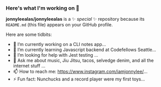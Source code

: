 ### Here's what I'm working on 👋


**jonnyleealas/jonnyleealas** is a ✨ _special_ ✨ repository because its `README.md` (this file) appears on your GitHub profile.

Here are some tidbits:

- 🔭 I’m currently working on a CLI notes app...
- 🌱 I’m currently learning Javascript backend at Codefellows Seattle...
- 🤔 I’m looking for help with Jest testing ...
- 💬 Ask me about music, Jiu Jitsu, tacos, selvedge denim, and all the internet stuff ...
- 📫 How to reach me: https://www.instagram.com/iamjonnylee/...
- ⚡ Fun fact: Nunchucks and a record player were my first toys...

